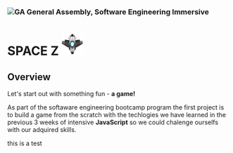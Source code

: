 ### ![GA](https://cloud.githubusercontent.com/assets/40461/8183776/469f976e-1432-11e5-8199-6ac91363302b.png) General Assembly, Software Engineering Immersive
# SPACE Z <img src= assets/enemy.png height=50 width=50 />

## Overview

Let's start out with something fun - **a game!**

As part of the softaware engineering bootcamp program the first project is to build a game from the scratch with the techlogies we have learned in the previous 3 weeks of intensive **JavaScript** so we could chalenge ourselfs with our adquired skills.

 
this is a test